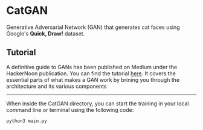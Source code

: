 # CatGAN
Generative Adversarial Network (GAN) that generates cat faces using Google's **Quick, Draw!** dataset.

## Tutorial
A definitive guide to GANs has been published on Medium under the HackerNoon publication. You can find the tutorial [here](https://hackernoon.com/catgan-cat-face-generation-using-gans-f44663586d6b). It covers the essential parts of what makes a GAN work by brining you through the architecture and its various components

---

When inside the CatGAN directory, you can start the training in your local command line or terminal using the following code: 


```
python3 main.py
```
